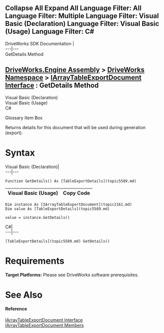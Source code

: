 Collapse All Expand All Language Filter: All  Language Filter: Multiple  Language Filter: Visual Basic (Declaration) Language Filter: Visual Basic (Usage) Language Filter: C#  
---  
DriveWorks SDK Documentation  |   
---|---  
GetDetails Method   
  
[DriveWorks.Engine Assembly](topic2156.md) > [DriveWorks Namespace](topic2159.md) > [IArrayTableExportDocument Interface](topic2161.md) : GetDetails Method  
---  
  
Visual Basic (Declaration)    
Visual Basic (Usage)    
C# 

Glossary Item Box

Returns details for this document that will be used during generation (export). 

# Syntax

Visual Basic (Declaration)|   
---|---  
      
    
    Function GetDetails() As [TableExportDetails](topic5589.md)  
  
Visual Basic (Usage)| Copy Code  
---|---  
      
    
    Dim instance As [IArrayTableExportDocument](topic2161.md)
    Dim value As [TableExportDetails](topic5589.md)
     
    value = instance.GetDetails()  
  
C#|   
---|---  
      
    
    [TableExportDetails](topic5589.md) GetDetails()  
  
# Requirements

**Target Platforms:** Please see DriveWorks software prerequisites.

# See Also

#### Reference

[IArrayTableExportDocument Interface](topic2161.md)   
[IArrayTableExportDocument Members](topic2162.md)


